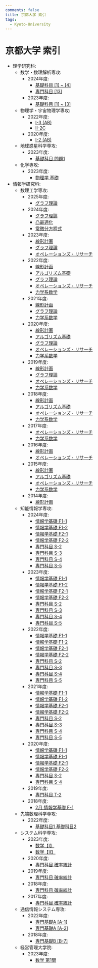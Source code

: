 ```yaml
---
comments: false
title: 京都大学 索引
tags:
  - Kyoto-University
---
```


# 京都大学 索引

- 理学研究科:
    - 数学・数理解析専攻:
        - 2024年度:
            - [基礎科目 \[1\] ~ \[4\]](science/math_2024_kiso_1_4.md)
            - [専門科目 \[13\]](science/math_2024_senmon_13.md)
        - 2023年度:
            - [基礎科目 \[1\] ~ \[3\]](science/math_2023_kiso_1_3.md)
    - 物理学・宇宙物理学専攻:
        - 2022年度:
            - [I-3 (AB)](science/phys_2022_I_3_AB.md)
            - [II-2C](science/phys_2022_II_2_C.md)
        - 2020年度:
            - [I-2 (AB)](science/phys_2020_I_2_AB.md)
    - 地球惑星科学専攻:
        - 2023年度:
            - [基礎科目 問題1](science/eps_2023_kiso_1.md)
    - 化学専攻:
        - 2023年度:
            - [物理学 基礎](science/chem_2023_phys_kiso.md)
- 情報学研究科:
    - 数理工学専攻:
        - 2025年度:
            - [グラフ理論](informatics/amp_202408_graph_theory.md)
        - 2024年度:
            - [グラフ理論](informatics/amp_202308_graph_theory.md)
            - [凸最適化](informatics/amp_202308_convex_optimaztion.md)
            - [常微分方程式](informatics/amp_202308_ordinary_differential_equations.md)
        - 2023年度:
            - [線形計画](informatics/amp_202208_linear_programming.md)
            - [グラフ理論](informatics/amp_202208_graph_theory.md)
            - [オペレーションズ・リサーチ](informatics/amp_202208_operation_research.md)
        - 2022年度:
            - [線形計画](informatics/amp_202108_linear_programming.md)
            - [アルゴリズム基礎](informatics/amp_202108_algorithm.md)
            - [グラフ理論](informatics/amp_202108_graph_theory.md)
            - [オペレーションズ・リサーチ](informatics/amp_202108_operation_research.md)
            - [力学系数学](informatics/amp_202108_mathematics_for_dynamical_systems.md)
        - 2021年度:
            - [線形計画](informatics/amp_202008_linear_programming.md)
            - [グラフ理論](informatics/amp_202008_graph_theory.md)
            - [力学系数学](informatics/amp_202008_mathematics_for_dynamical_systems.md)
        - 2020年度:
            - [線形計画](informatics/amp_201908_linear_programming.md)
            - [アルゴリズム基礎](informatics/amp_201908_algorithm.md)
            - [グラフ理論](informatics/amp_201908_graph_theory.md)
            - [オペレーションズ・リサーチ](informatics/amp_201908_operation_research.md)
            - [力学系数学](informatics/amp_201908_mathematics_for_dynamical_systems.md)
        - 2019年度:
            - [線形計画](informatics/amp_201808_linear_programming.md)
            - [グラフ理論](informatics/amp_201808_graph_theory.md)
            - [オペレーションズ・リサーチ](informatics/amp_201808_operation_research.md)
            - [力学系数学](informatics/amp_201808_mathematics_for_dynamical_systems.md)
        - 2018年度:
            - [線形計画](informatics/amp_201708_linear_programming.md)
            - [アルゴリズム基礎](informatics/amp_201808_algorithm.md)
            - [オペレーションズ・リサーチ](informatics/amp_201708_operation_research.md)
            - [力学系数学](informatics/amp_201708_mathematics_for_dynamical_systems.md)
        - 2017年度:
            - [オペレーションズ・リサーチ](informatics/amp_201608_operation_research.md)
            - [力学系数学](informatics/amp_201608_mathematics_for_dynamical_systems.md)
        - 2016年度:
            - [線形計画](informatics/amp_201508_linear_programming.md)
            - [オペレーションズ・リサーチ](informatics/amp_201508_operation_research.md)
        - 2015年度:
            - [線形計画](informatics/amp_201408_linear_programming.md)
            - [アルゴリズム基礎](informatics/amp_201408_algorithm.md)
            - [オペレーションズ・リサーチ](informatics/amp_201408_operation_research.md)
            - [力学系数学](informatics/amp_201408_mathematics_for_dynamical_systems.md)
        - 2014年度:
            - [線形計画](informatics/amp_201308_linear_programming.md)
    - 知能情報学専攻:
        - 2024年度:
            - [情報学基礎 F1-1](informatics/ist_202308_kiso_f1_1.md)
            - [情報学基礎 F1-2](informatics/ist_202308_kiso_f1_2.md)
            - [情報学基礎 F2-1](informatics/ist_202308_kiso_f2_1.md)
            - [情報学基礎 F2-2](informatics/ist_202308_kiso_f2_2.md)
            - [専門科目 S-2](informatics/ist_202308_senmon_s_2.md)
            - [専門科目 S-3](informatics/ist_202308_senmon_s_3.md)
            - [専門科目 S-4](informatics/ist_202308_senmon_s_4.md)
            - [専門科目 S-5](informatics/ist_202308_senmon_s_5.md)
        - 2023年度:
            - [情報学基礎 F1-1](informatics/ist_202208_kiso_f1_1.md)
            - [情報学基礎 F1-2](informatics/ist_202208_kiso_f1_2.md)
            - [情報学基礎 F2-1](informatics/ist_202208_kiso_f2_1.md)
            - [情報学基礎 F2-2](informatics/ist_202208_kiso_f2_2.md)
            - [専門科目 S-2](informatics/ist_202208_senmon_s_2.md)
            - [専門科目 S-3](informatics/ist_202208_senmon_s_3.md)
            - [専門科目 S-4](informatics/ist_202208_senmon_s_4.md)
            - [専門科目 S-5](informatics/ist_202208_senmon_s_5.md)
        - 2022年度:
            - [情報学基礎 F1-1](informatics/ist_202108_kiso_f1_1.md)
            - [情報学基礎 F1-2](informatics/ist_202108_kiso_f1_2.md)
            - [情報学基礎 F2-1](informatics/ist_202108_kiso_f2_1.md)
            - [情報学基礎 F2-2](informatics/ist_202108_kiso_f2_2.md)
            - [専門科目 S-2](informatics/ist_202108_senmon_s_2.md)
            - [専門科目 S-3](informatics/ist_202108_senmon_s_3.md)
            - [専門科目 S-4](informatics/ist_202108_senmon_s_4.md)
            - [専門科目 S-5](informatics/ist_202108_senmon_s_5.md)
        - 2021年度:
            - [情報学基礎 F1-1](informatics/ist_202008_kiso_f1_1.md)
            - [情報学基礎 F1-2](informatics/ist_202008_kiso_f1_2.md)
            - [情報学基礎 F2-1](informatics/ist_202008_kiso_f2_1.md)
            - [情報学基礎 F2-2](informatics/ist_202008_kiso_f2_2.md)
            - [専門科目 S-2](informatics/ist_202008_senmon_s_2.md)
            - [専門科目 S-3](informatics/ist_202008_senmon_s_3.md)
            - [専門科目 S-4](informatics/ist_202008_senmon_s_4.md)
            - [専門科目 S-5](informatics/ist_202008_senmon_s_5.md)
        - 2020年度:
            - [情報学基礎 F1-1](informatics/ist_201908_kiso_f1_1.md)
            - [情報学基礎 F1-1](informatics/ist_201908_kiso_f1_2.md)
            - [情報学基礎 F2-1](informatics/ist_201908_kiso_f2_1.md)
            - [情報学基礎 F2-2](informatics/ist_201908_kiso_f2_2.md)
            - [専門科目 S-2](informatics/ist_201908_senmon_s_2.md)
            - [専門科目 S-4](informatics/ist_201908_senmon_s_4.md)
        - 2019年度:
            - [専門科目 T-2](informatics/ist_201808_T_2.md)
        - 2018年度:
            - [2月 情報学基礎 F-1](informatics/ist_201802_kiso_f1.md)
    - 先端数理科学専攻:
        - 2022年度:
            - [基礎科目1 基礎科目2](informatics/ams_202108_kiso_1_2.md)
    - システム科学専攻:
        - 2023年度:
            - [数学【I】](informatics/sys_202208_math_I.md)
            - [数学【II】](informatics/sys_202208_math_II.md)
        - 2020年度:
            - [専門科目 確率統計](informatics/sys_201908_senmon_stat.md)
        - 2019年度:
            - [専門科目 確率統計](informatics/sys_201808_senmon_stat.md)
        - 2018年度:
            - [専門科目 確率統計](informatics/sys_201708_senmon_stat.md)
        - 2017年度:
            - [専門科目 確率統計](informatics/sys_201608_senmon_stat.md)
    - 通信情報システム専攻:
        - 2022年度:
            - [専門基礎A \[A-1\]](informatics/cce_202108_senmonkiso_A_1.md)
            - [専門基礎A \[A-2\]](informatics/cce_202108_senmonkiso_A_2.md)
        - 2018年度:
            - [専門基礎B \[B-7\]](informatics/cce_201708_senmonkiso_B_7.md)
    - 経営管理大学院:
        - 2023年度:
          - [数学 第1問](management/2023_math_1.md)
